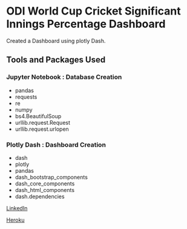 # ODI World Cup Cricket Significant Innings Percentage Dashboard
Created a Dashboard using plotly Dash.

## Tools and Packages Used
### Jupyter Notebook : Database Creation
  - pandas
  - requests
  - re
  - numpy
  - bs4.BeautifulSoup
  - urllib.request.Request
  - urllib.request.urlopen

### Plotly Dash : Dashboard Creation
  - dash
  - plotly
  - pandas
  - dash_bootstrap_components
  - dash_core_components
  - dash_html_components
  - dash.dependencies

[LinkedIn](https://github.com/joemccann/dillinger/blob/master/KUBERNETES.md)

[Heroku](https://significant-innings-wc-cricket.herokuapp.com/)
